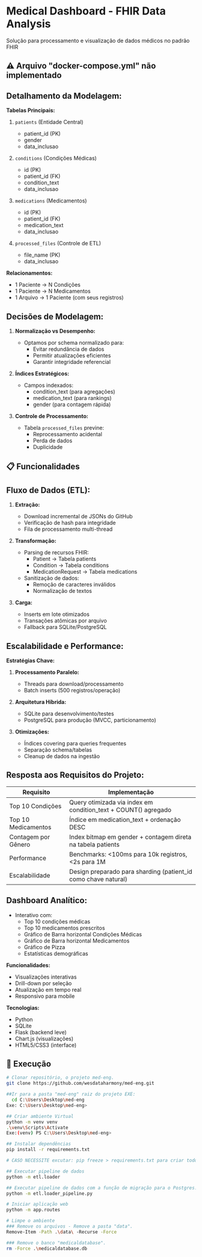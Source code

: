 # Medical Dashboard - FHIR Data Analysis
Solução para processamento e visualização de dados médicos no padrão FHIR

## ⚠️ Arquivo "docker-compose.yml" não implementado

## Detalhamento da Modelagem:
**Tabelas Principais:**
1. `patients` (Entidade Central)
   - patient_id (PK)
   - gender
   - data_inclusao

2. `conditions` (Condições Médicas)
   - id (PK)
   - patient_id (FK)
   - condition_text
   - data_inclusao

3. `medications` (Medicamentos)
   - id (PK)
   - patient_id (FK)
   - medication_text
   - data_inclusao

4. `processed_files` (Controle de ETL)
   - file_name (PK)
   - data_inclusao

**Relacionamentos:**
- 1 Paciente → N Condições
- 1 Paciente → N Medicamentos
- 1 Arquivo → 1 Paciente (com seus registros)

## Decisões de Modelagem:
1. **Normalização vs Desempenho:**
   - Optamos por schema normalizado para:
     - Evitar redundância de dados
     - Permitir atualizações eficientes
     - Garantir integridade referencial

2. **Índices Estratégicos:**
   - Campos indexados:
     - condition_text (para agregações)
     - medication_text (para rankings)
     - gender (para contagem rápida)

3. **Controle de Processamento:**
   - Tabela `processed_files` previne:
     - Reprocessamento acidental
     - Perda de dados
     - Duplicidade
       
## 📋 Funcionalidades
## Fluxo de Dados (ETL):

1. **Extração:**
   - Download incremental de JSONs do GitHub
   - Verificação de hash para integridade
   - Fila de processamento multi-thread

2. **Transformação:**
   - Parsing de recursos FHIR:
     - Patient → Tabela patients
     - Condition → Tabela conditions
     - MedicationRequest → Tabela medications
   - Sanitização de dados:
     - Remoção de caracteres inválidos
     - Normalização de textos

3. **Carga:**
   - Inserts em lote otimizados
   - Transações atômicas por arquivo
   - Fallback para SQLite/PostgreSQL

## Escalabilidade e Performance:

**Estratégias Chave:**
1. **Processamento Paralelo:**
   - Threads para download/processamento
   - Batch inserts (500 registros/operação)

2. **Arquitetura Híbrida:**
   - SQLite para desenvolvimento/testes
   - PostgreSQL para produção (MVCC, particionamento)

3. **Otimizações:**
   - Índices covering para queries frequentes
   - Separação schema/tabelas
   - Cleanup de dados na ingestão

## Resposta aos Requisitos do Projeto:

| Requisito               | Implementação                                                                 |
|-------------------------|-------------------------------------------------------------------------------|
| Top 10 Condições        | Query otimizada via index em condition_text + COUNT() agregado                |
| Top 10 Medicamentos     | Índice em medication_text + ordenação DESC                                    |
| Contagem por Gênero     | Index bitmap em gender + contagem direta na tabela patients                   |
| Performance             | Benchmarks: <100ms para 10k registros, <2s para 1M                            |
| Escalabilidade          | Design preparado para sharding (patient_id como chave natural)                |

## Dashboard Analítico:
- Interativo com:
  - Top 10 condições médicas
  - Top 10 medicamentos prescritos
  - Gráfico de Barra horizontal Condições Médicas
  - Gráfico de Barra horizontal Medicamentos
  - Gráfico de Pizza
  - Estatísticas demográficas

**Funcionalidades:**
- Visualizações interativas
- Drill-down por seleção
- Atualização em tempo real
- Responsivo para mobile

**Tecnologias:**
- Python
- SQLite
- Flask (backend leve) 
- Chart.js (visualizações)
- HTML5/CSS3 (interface)


## 🚀 Execução
```bash
# Clonar repositório, o projeto med-eng.
git clone https://github.com/wesdataharmony/med-eng.git

##Ir para a pasta "med-eng" raiz do projeto EXE:
  cd C:\Users\Desktop\med-eng
Exe: C:\Users\Desktop\med-eng> 

## Criar ambiente Virtual
python -m venv venv
.\venv\Scripts\Activate
Exe:(venv) PS C:\Users\Desktop\med-eng>

## Instalar dependências
pip install -r requirements.txt

# CASO NECESSITE excutar: pip freeze > requirements.txt para criar todos as dependencias do projeto.

## Executar pipeline de dados
python -m etl.loader

## Executar pipeline de dados com a função de migração para o Postgres.
python -m etl.loader_pipeline.py

# Iniciar aplicação web
python -m app.routes

# Limpe o ambiente
### Remove os arquivos - Remove a pasta "data".
Remove-Item -Path .\data\ -Recurse -Force

### Remove o banco "medicaldatabase".
rm -Force .\medicaldatabase.db
